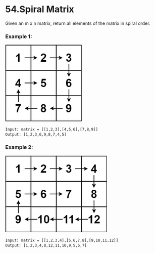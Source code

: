 # 54.Spiral Matrix 
Given an m x n matrix, return all elements of the matrix in spiral order.

### Example 1:
![spiral1](../spiral1.jpg)
``` 
Input: matrix = [[1,2,3],[4,5,6],[7,8,9]]
Output: [1,2,3,6,9,8,7,4,5]
```
### Example 2:
![spiral](../spiral.jpg)
``` 
Input: matrix = [[1,2,3,4],[5,6,7,8],[9,10,11,12]]
Output: [1,2,3,4,8,12,11,10,9,5,6,7]
```